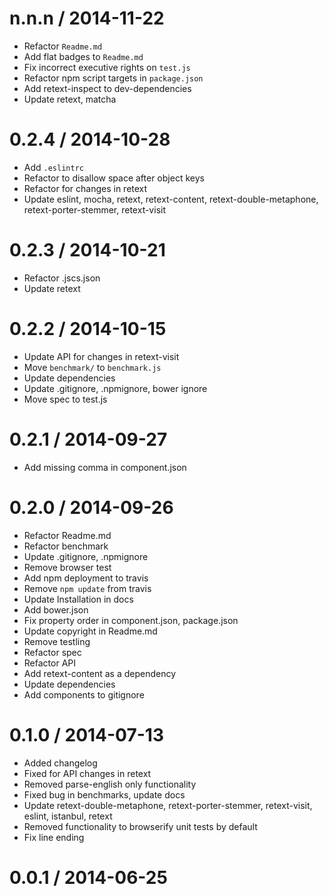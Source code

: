 
n.n.n / 2014-11-22
==================

 * Refactor `Readme.md`
 * Add flat badges to `Readme.md`
 * Fix incorrect executive rights on `test.js`
 * Refactor npm script targets in `package.json`
 * Add retext-inspect to dev-dependencies
 * Update retext, matcha

0.2.4 / 2014-10-28
==================

 * Add `.eslintrc`
 * Refactor to disallow space after object keys
 * Refactor for changes in retext
 * Update eslint, mocha, retext, retext-content, retext-double-metaphone, retext-porter-stemmer, retext-visit

0.2.3 / 2014-10-21
==================

 * Refactor .jscs.json
 * Update retext

0.2.2 / 2014-10-15
==================

 * Update API for changes in retext-visit
 * Move `benchmark/` to `benchmark.js`
 * Update dependencies
 * Update .gitignore, .npmignore, bower ignore
 * Move spec to test.js

0.2.1 / 2014-09-27
==================

 * Add missing comma in component.json

0.2.0 / 2014-09-26
==================

 * Refactor Readme.md
 * Refactor benchmark
 * Update .gitignore, .npmignore
 * Remove browser test
 * Add npm deployment to travis
 * Remove `npm update` from travis
 * Update Installation in docs
 * Add bower.json
 * Fix property order in component.json, package.json
 * Update copyright in Readme.md
 * Remove testling
 * Refactor spec
 * Refactor API
 * Add retext-content as a dependency
 * Update dependencies
 * Add components to gitignore

0.1.0 / 2014-07-13
==================

 * Added changelog
 * Fixed for API changes in retext
 * Removed parse-english only functionality
 * Fixed bug in benchmarks, update docs
 * Update retext-double-metaphone, retext-porter-stemmer, retext-visit, eslint, istanbul, retext
 * Removed functionality to browserify unit tests by default
 * Fix line ending

0.0.1 / 2014-06-25
==================
